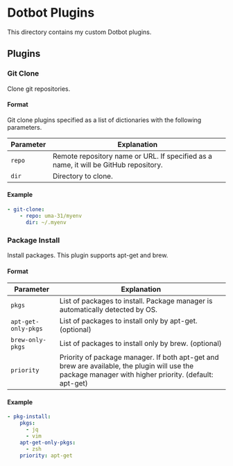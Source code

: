 # Dotbot Plugins

This directory contains my custom Dotbot plugins.

## Plugins

### Git Clone

Clone git repositories.

#### Format

Git clone plugins specified as a list of dictionaries with the following parameters.

| Parameter | Explanation                                                                          |
| --------- | ------------------------------------------------------------------------------------ |
| `repo`    | Remote repository name or URL. If specified as a name, it will be GitHub repository. |
| `dir`     | Directory to clone.                                                                  |

#### Example

```yaml
- git-clone:
    - repo: uma-31/myenv
      dir: ~/.myenv
```

### Package Install

Install packages. This plugin supports apt-get and brew.

#### Format

| Parameter           | Explanation                                                                                                                                           |
| ------------------- | ----------------------------------------------------------------------------------------------------------------------------------------------------- |
| `pkgs`              | List of packages to install. Package manager is automatically detected by OS.                                                                         |
| `apt-get-only-pkgs` | List of packages to install only by apt-get. (optional)                                                                                               |
| `brew-only-pkgs`    | List of packages to install only by brew. (optional)                                                                                                  |
| `priority`          | Priority of package manager. If both apt-get and brew are available, the plugin will use the package manager with higher priority. (default: apt-get) |

#### Example

```yaml
- pkg-install:
    pkgs:
      - jq
      - vim
    apt-get-only-pkgs:
      - zsh
    priority: apt-get
```

